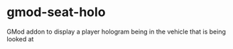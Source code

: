 # gmod-seat-holo
GMod addon to display a player hologram being in the vehicle that is being looked at
